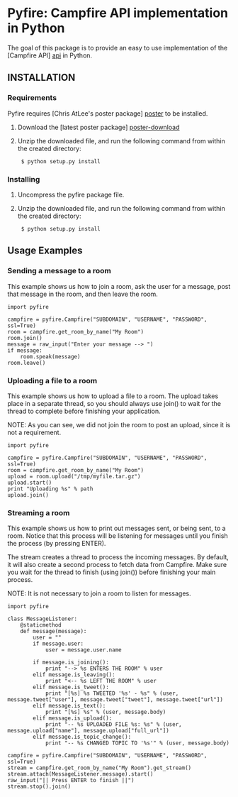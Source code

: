 # Pyfire: Campfire API implementation in Python #

The goal of this package is to provide an easy to use implementation
of the [Campfire API] [api] in Python.

## INSTALLATION ##

### Requirements ###

Pyfire requires [Chris AtLee's poster package] [poster] to be installed.

1. Download the [latest poster package] [poster-download]
2. Unzip the downloaded file, and run the following command from within the created directory:

		$ python setup.py install

### Installing ###

1. Uncompress the pyfire package file.
2. Unzip the downloaded file, and run the following command from within the created directory:

		$ python setup.py install

## Usage Examples ##

### Sending a message to a room ###

This example shows us how to join a room, ask the user for a message,
post that message in the room, and then leave the room.

	import pyfire

	campfire = pyfire.Campfire("SUBDOMAIN", "USERNAME", "PASSWORD", ssl=True)
	room = campfire.get_room_by_name("My Room")
	room.join()
	message = raw_input("Enter your message --> ")
	if message:
		room.speak(message)
	room.leave()

### Uploading a file to a room ###

This example shows us how to upload a file to a room. The upload takes place
in a separate thread, so you should always use join() to wait for the thread
to complete before finishing your application.

NOTE: As you can see, we did not join the room to post an upload, since it
is not a requirement.

	import pyfire

	campfire = pyfire.Campfire("SUBDOMAIN", "USERNAME", "PASSWORD", ssl=True)
	room = campfire.get_room_by_name("My Room")
	upload = room.upload("/tmp/myfile.tar.gz")
	upload.start()
	print "Uploading %s" % path
	upload.join()

### Streaming a room ###

This example shows us how to print out messages sent, or being sent, to a room.
Notice that this process will be listening for messages until you finish the 
process (by pressing ENTER).

The stream creates a thread to process the incoming messages. By default, it
will also create a second process to fetch data from Campfire. Make sure
you wait for the thread to finish (using join()) before finishing your main
process.

NOTE: It is not necessary to join a room to listen for messages.

	import pyfire

	class MessageListener:
		@staticmethod
		def message(message):
			user = ""
			if message.user:
				user = message.user.name

			if message.is_joining():
				print "--> %s ENTERS THE ROOM" % user
			elif message.is_leaving():
				print "<-- %s LEFT THE ROOM" % user
			elif message.is_tweet():
				print "[%s] %s TWEETED '%s' - %s" % (user, message.tweet["user"], message.tweet["tweet"], message.tweet["url"])
			elif message.is_text():
				print "[%s] %s" % (user, message.body)
			elif message.is_upload():
				print "-- %s UPLOADED FILE %s: %s" % (user, message.upload["name"], message.upload["full_url"])
			elif message.is_topic_change():
				print "-- %s CHANGED TOPIC TO '%s'" % (user, message.body)

	campfire = pyfire.Campfire("SUBDOMAIN", "USERNAME", "PASSWORD", ssl=True)
	stream = campfire.get_room_by_name("My Room").get_stream()
	stream.attach(MessageListener.message).start()
	raw_input("|| Press ENTER to finish ||")
	stream.stop().join()

[api]: http://developer.37signals.com/campfire
[poster]: http://atlee.ca/software/poster
[poster-download]: http://atlee.ca/software/poster#download
